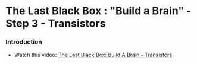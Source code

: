 # The Last Black Box : "Build a Brain" - Step 3 - Transistors

### Introduction

- Watch this video: [The Last Black Box: Build A Brain - Transistors](https://vimeo.com/XXXXXX)


